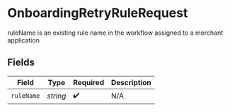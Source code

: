 # OnboardingRetryRuleRequest

ruleName is an existing rule name in the workflow assigned to a merchant application


## Fields

| Field              | Type               | Required           | Description        |
| ------------------ | ------------------ | ------------------ | ------------------ |
| `ruleName`         | *string*           | :heavy_check_mark: | N/A                |